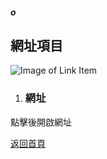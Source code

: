 ##### o
## 網址項目

![Image of Link Item](../v1/images/link_item.png) 

1. ### 網址
點擊後開啟網址  
  
[返回首頁](https://kimieno.github.io/android.pitt) 